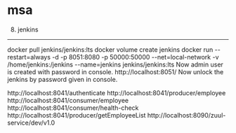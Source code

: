 # msa
8) jenkins
-----------

docker pull jenkins/jenkins:lts
docker volume create jenkins
docker run --restart=always -d -p 8051:8080 -p 50000:50000  --net=local-network -v /home/jenkins:/jenkins --name=jenkins jenkins/jenkins:lts
Now admin user is created with password in console.
http://localhost:8051/
Now unlock the jenkins by password given in console.



http://localhost:8041/authenticate
http://localhost:8041/producer/employee
http://localhost:8041/consumer/employee
http://localhost:8041/consumer/health-check
http://localhost:8041/producer/getEmployeeList
http://localhost:8090/zuul-service/dev/v1.0
